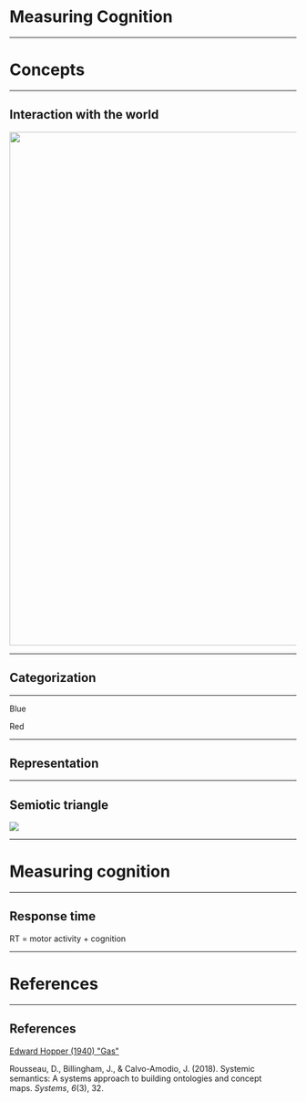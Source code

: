 # Measuring Cognition

---


# Concepts


----

## Interaction with the world

<img src="https://uploads6.wikiart.org/images/edward-hopper/gas.jpg!Large.jpg" width="900"/>


---

## Categorization


---

Blue  

Red



---

## Representation



---

## Semiotic triangle

<img src="https://www.researchgate.net/publication/326965433/figure/fig1/AS:658342259216385@1533972434566/The-semiotic-triangle.png" width=""/>



---

# Measuring cognition

---

## Response time

RT = motor activity + cognition

---


# References

---

## References


<div id = "refs">

[Edward Hopper (1940) "Gas"](https://www.wikiart.org/en/edward-hopper/gas)

Rousseau, D., Billingham, J., & Calvo-Amodio, J. (2018). Systemic semantics: A systems approach to building ontologies and concept maps. _Systems_, _6_(3), 32.


</div>